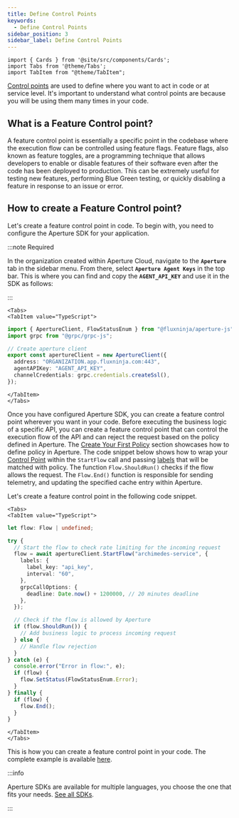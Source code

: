 ```yaml
---
title: Define Control Points
keywords:
  - Define Control Points
sidebar_position: 3
sidebar_label: Define Control Points
---
```


```mdx-code-block
import { Cards } from '@site/src/components/Cards';
import Tabs from '@theme/Tabs';
import TabItem from "@theme/TabItem";
```

[Control points][control-points] are used to define where you want to act in
code or at service level. It's important to understand what control points are
because you will be using them many times in your code.

<!-- vale off -->

## What is a Feature Control point?

<!-- vale on -->

A feature control point is essentially a specific point in the codebase where
the execution flow can be controlled using feature flags. Feature flags, also
known as feature toggles, are a programming technique that allows developers to
enable or disable features of their software even after the code has been
deployed to production. This can be extremely useful for testing new features,
performing Blue Green testing, or quickly disabling a feature in response to an
issue or error.

<!-- vale off -->

## How to create a Feature Control point?

<!-- vale on -->

Let's create a feature control point in code. To begin with, you need to
configure the Aperture SDK for your application.

:::note Required

In the organization created within Aperture Cloud, navigate to the
**`Aperture`** tab in the sidebar menu. From there, select
**`Aperture Agent Keys`** in the top bar. This is where you can find and copy
the **`AGENT_API_KEY`** and use it in the SDK as follows:

:::

```mdx-code-block
<Tabs>
<TabItem value="TypeScript">
```

```typescript
import { ApertureClient, FlowStatusEnum } from "@fluxninja/aperture-js";
import grpc from "@grpc/grpc-js";

// Create aperture client
export const apertureClient = new ApertureClient({
  address: "ORGANIZATION.app.fluxninja.com:443",
  agentAPIKey: "AGENT_API_KEY",
  channelCredentials: grpc.credentials.createSsl(),
});
```

```mdx-code-block
</TabItem>
</Tabs>
```

Once you have configured Aperture SDK, you can create a feature control point
wherever you want in your code. Before executing the business logic of a
specific API, you can create a feature control point that can control the
execution flow of the API and can reject the request based on the policy defined
in Aperture. The [Create Your First Policy](./policies/policies.md) section
showcases how to define policy in Aperture. The code snippet below shows how to
wrap your [Control Point](/concepts/control-point.md) within the `StartFlow`
call and passing [labels](/concepts/flow-label.md) that will be matched with
policy. The function `Flow.ShouldRun()` checks if the flow allows the request.
The `Flow.End()` function is responsible for sending telemetry, and updating the
specified cache entry within Aperture.

Let's create a feature control point in the following code snippet.

```mdx-code-block
<Tabs>
<TabItem value="TypeScript">
```

```typescript
let flow: Flow | undefined;

try {
  // Start the flow to check rate limiting for the incoming request
  flow = await apertureClient.StartFlow("archimedes-service", {
    labels: {
      label_key: "api_key",
      interval: "60",
    },
    grpcCallOptions: {
      deadline: Date.now() + 1200000, // 20 minutes deadline
    },
  });

  // Check if the flow is allowed by Aperture
  if (flow.ShouldRun()) {
    // Add business logic to process incoming request
  } else {
    // Handle flow rejection
  }
} catch (e) {
  console.error("Error in flow:", e);
  if (flow) {
    flow.SetStatus(FlowStatusEnum.Error);
  }
} finally {
  if (flow) {
    flow.End();
  }
}
```

```mdx-code-block
</TabItem>
</Tabs>
```

This is how you can create a feature control point in your code. The complete
example is available
[here](https://github.com/fluxninja/aperture-js/blob/main/example/routes/use_aperture.ts).

:::info

Aperture SDKs are available for multiple languages, you choose the one that fits
your needs. [See all SDKs][sdks].

:::

<!-- vale off -->

[control-points]: /concepts/control-point.md
[sdks]: /sdk/sdk.md
